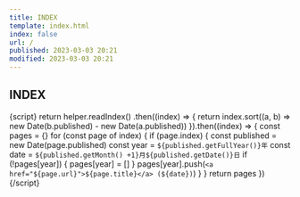 ```yaml
---
title: INDEX
template: index.html
index: false
url: /
published: 2023-03-03 20:21
modified: 2023-03-03 20:21
---
```

## INDEX

{script}
return helper.readIndex()
.then((index) => {
  return index.sort((a, b) => new Date(b.published) - new Date(a.published))
}).then((index) => {
  const pages = {}
  for (const page of index) {
    if (page.index) {
      const published = new Date(page.published)
      const year = `${published.getFullYear()}年`
      const date = `${published.getMonth() +1}月${published.getDate()}日`
      if (!pages[year]) {
        pages[year] = []
      }
      pages[year].push(`<a href="${page.url}">${page.title}</a> (${date})`)
    }
  }
  return pages
})
{/script}
